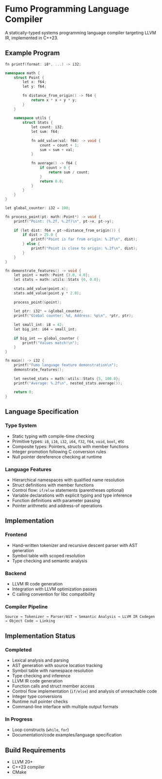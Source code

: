 # Fumo Programming Language Compiler

A statically-typed systems programming language compiler targeting LLVM IR, implemented in C++23.

## Example Program
```cpp
fn printf(format: i8*, ...) -> i32;

namespace math {
    struct Point {
        let x: f64;
        let y: f64;
        
        fn distance_from_origin() -> f64 {
            return x * x + y * y;
        }
    }
    
    namespace utils {
        struct Stats {
            let count: i32;
            let sum: f64;
            
            fn add_value(val: f64) -> void {
                count = count + 1;
                sum = sum + val;
            }
            
            fn average() -> f64 {
                if count > 0 {
                    return sum / count;
                }
                return 0.0;
            }
        }
    }
}

let global_counter: i32 = 100;

fn process_point(pt: math::Point*) -> void {
    printf("Point: (%.2f, %.2f)\n", pt->x, pt->y);
    
    if (let dist: f64 = pt->distance_from_origin()) {
        if dist > 25.0 {
            printf("Point is far from origin: %.2f\n", dist);
        } else {
            printf("Point is close to origin: %.2f\n", dist);
        }
    }
}

fn demonstrate_features() -> void {
    let point = math::Point {3.0, 4.0};
    let stats = math::utils::Stats {0, 0.0};
    
    stats.add_value(point.x);
    stats.add_value(point.y * 2.0);
    
    process_point(&point);
    
    let ptr: i32* = &global_counter;
    printf("Global counter: %d, Address: %p\n", *ptr, ptr);
    
    let small_int: i8 = 42;
    let big_int: i64 = small_int;
    
    if big_int == global_counter {
        printf("Values match!\n");
    }
}

fn main() -> i32 {
    printf("Fumo language feature demonstration\n");
    demonstrate_features();
    
    let nested_stats = math::utils::Stats {5, 100.0};
    printf("Average: %.2f\n", nested_stats.average());
    
    return 0;
}
```
## Language Specification

### Type System
- Static typing with compile-time checking
- Primitive types: `i8`, `i16`, `i32`, `i64`, `f32`, `f64`, `void`, `bool`, etc
- Composite types: Pointers, structs with member functions
- Integer promotion following C conversion rules
- Null pointer dereference checking at runtime

### Language Features
- Hierarchical namespaces with qualified name resolution
- Struct definitions with member functions
- Control flow: `if/else` statements (parentheses optional)
- Variable declarations with explicit typing and type inference
- Function definitions with parameter passing
- Pointer arithmetic and address-of operations

## Implementation

### Frontend
- Hand-written tokenizer and recursive descent parser with AST generation
- Symbol table with scoped resolution
- Type checking and semantic analysis

### Backend
- LLVM IR code generation
- Integration with LLVM optimization passes
- C calling convention for libc compatibility

### Compiler Pipeline
```
Source → Tokenizer → Parser/AST → Semantic Analysis → LLVM IR Codegen → Object Code → Linking
```

## Implementation Status

### Completed
- Lexical analysis and parsing
- AST generation with source location tracking
- Symbol table with namespace resolution
- Type checking and inference
- LLVM IR code generation
- Function calls and struct member access
- Control flow implementation (`if/else`) and analysis of unreachable code 
- Integer type conversions
- Runtime null pointer checks
- Command-line interface with multiple output formats

### In Progress
- Loop constructs (`while`, `for`)
- Documentation/code examples/language specification

## Build Requirements
- LLVM 20+
- C++23 compiler
- CMake
